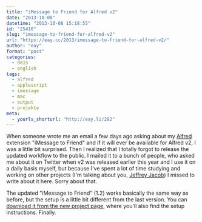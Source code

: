 ```yaml
---
title: "iMessage to Friend for Alfred v2"
date: "2013-10-08"
datetime: "2013-10-08 15:18:55"
id: "25410"
slug: "imessage-to-friend-for-alfred-v2"
url: "https://eay.cc/2013/imessage-to-friend-for-alfred-v2/"
author: "eay"
format: "post"
categories:
  - 0815
  - english
tags:
  - alfred
  - applescript
  - imessage
  - mac
  - output
  - projekte
meta:
  - yourls_shorturl: "http://eay.li/282"
---
```


When someone wrote me an email a few days ago asking about my [Alfred](http://www.alfredapp.com/) extension "iMessage to Friend" and if it will ever be available for Alfred v2, I was a little bit surprised. Then I realized that I totally forgot to release the updated workflow to the public. I mailed it to a bunch of people, who asked me about it on Twitter when v2 was released earlier this year and I use it on a daily basis myself, but because I've spent a lot of time studying and working on other projects (I'm talking about you, [Jeffrey Jacob](//eay.cc/2013/introducing-jeffrey-jacob/)) I missed to write about it here. Sorry about that.

The updated "iMessage to Friend" (1.2) works basically the same way as before, but the setup is a little bit different from the last version. You can [download it from the new project page](http://eay.cc/projects/alfred-workflow-imessage-to-friend/), where you'll also find the setup instructions. Finally.
